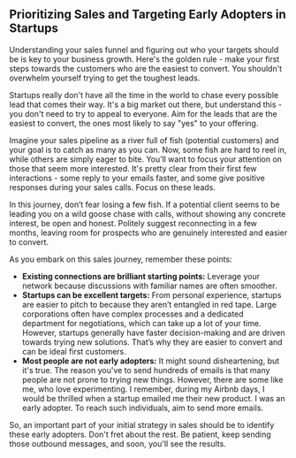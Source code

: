 ## Prioritizing Sales and Targeting Early Adopters in Startups

Understanding your sales funnel and figuring out who your targets should be is key to your business growth. Here's the golden rule - make your first steps towards the customers who are the easiest to convert. You shouldn't overwhelm yourself trying to get the toughest leads. 

Startups really don't have all the time in the world to chase every possible lead that comes their way. It's a big market out there, but understand this - you don't need to try to appeal to everyone. Aim for the leads that are the easiest to convert, the ones most likely to say "yes" to your offering.

Imagine your sales pipeline as a river full of fish (potential customers) and your goal is to catch as many as you can. Now, some fish are hard to reel in, while others are simply eager to bite. You’ll want to focus your attention on those that seem more interested. It's pretty clear from their first few interactions - some reply to your emails faster, and some give positive responses during your sales calls. Focus on these leads.

In this journey, don’t fear losing a few fish. If a potential client seems to be leading you on a wild goose chase with calls, without showing any concrete interest, be open and honest. Politely suggest reconnecting in a few months, leaving room for prospects who are genuinely interested and easier to convert.

As you embark on this sales journey, remember these points:
- **Existing connections are brilliant starting points:** Leverage your network because discussions with familiar names are often smoother.
- **Startups can be excellent targets:** From personal experience, startups are easier to pitch to because they aren’t entangled in red tape. Large corporations often have complex processes and a dedicated department for negotiations, which can take up a lot of your time. However, startups generally have faster decision-making and are driven towards trying new solutions. That’s why they are easier to convert and can be ideal first customers.
- **Most people are not early adopters:** It might sound disheartening, but it's true. The reason you've to send hundreds of emails is that many people are not prone to trying new things. However, there are some like me, who love experimenting. I remember, during my Airbnb days, I would be thrilled when a startup emailed me their new product. I was an early adopter. To reach such individuals, aim to send more emails.

So, an important part of your initial strategy in sales should be to identify these early adopters. Don't fret about the rest. Be patient, keep sending those outbound messages, and soon, you'll see the results.
